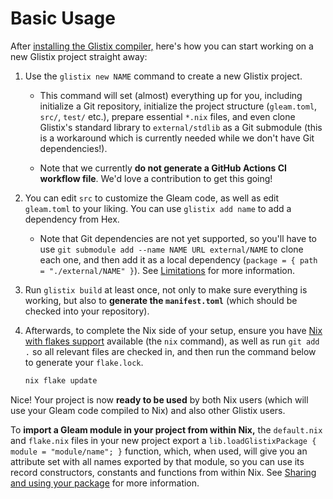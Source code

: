# Basic Usage

After [installing the Glistix compiler,](./installation.md) here's how you can start working on a new Glistix project straight away:

1. Use the `glistix new NAME` command to create a new Glistix project.
    - This command will set (almost) everything up for you, including initialize a Git repository, initialize the project structure (`gleam.toml`, `src/`, `test/` etc.), prepare essential `*.nix` files, and even clone Glistix's standard library to `external/stdlib` as a Git submodule (this is a workaround which is currently needed while we don't have Git dependencies!).

    - Note that we currently **do not generate a GitHub Actions CI workflow file**. We'd love a contribution to get this going!

2. You can edit `src` to customize the Gleam code, as well as edit `gleam.toml` to your liking. You can use `glistix add name` to add a dependency from Hex.

    - Note that Git dependencies are not yet supported, so you'll have to use `git submodule add --name NAME URL external/NAME` to clone each one, and then add it as a local dependency (`package = { path = "./external/NAME" }`). See [Limitations](../about/limitations.md) for more information.

3. Run `glistix build` at least once, not only to make sure everything is working, but also to **generate the `manifest.toml`** (which should be checked into your repository).

4. Afterwards, to complete the Nix side of your setup, ensure you have [Nix with flakes support](https://wiki.nixos.org/wiki/Flakes) available (the `nix` command), as well as run `git add .` so all relevant files are checked in, and then run the command below to generate your `flake.lock`.

    ```sh
    nix flake update
    ```

Nice! Your project is now **ready to be used** by both Nix users (which will use your Gleam code compiled to Nix) and also other Glistix users.

To **import a Gleam module in your project from within Nix,** the `default.nix` and `flake.nix` files in your new project export a `lib.loadGlistixPackage { module = "module/name"; }` function, which, when used, will give you an attribute set with all names exported by that module, so you can use its record constructors, constants and functions from within Nix. See [Sharing and using your package](./sharing-package.md) for more information.
